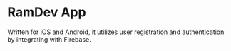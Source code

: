 # RamDev App

Written for iOS and Android, it utilizes user registration and authentication by integrating with Firebase.



